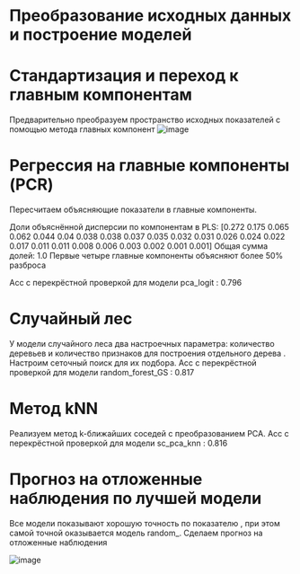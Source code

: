 # Преобразование исходных данных и построение моделей
# Стандартизация и переход к главным компонентам
Предварительно преобразуем пространство исходных показателей с помощью метода главных компонент
![image](https://user-images.githubusercontent.com/93386717/207196595-bb20f717-9979-44d9-a7e4-d7d750de11f6.png)
  
# Регрессия на главные компоненты (PCR)
Пересчитаем объясняющие показатели в главные компоненты.
  
Доли объяснённой дисперсии по компонентам в PLS:
 [0.272 0.175 0.065 0.062 0.044 0.04  0.038 0.038 0.037 0.035 0.032 0.031
 0.026 0.024 0.022 0.017 0.011 0.011 0.008 0.006 0.003 0.002 0.001 0.001] 
Общая сумма долей: 1.0
Первые четыре главные компоненты объясняют более 50% разброса
  
Acc с перекрёстной проверкой 
для модели pca_logit : 0.796

  
# Случайный лес
У модели случайного леса два настроечных параметра: количество деревьев  и количество признаков для построения отдельного дерева . Настроим сеточный поиск для их подбора.
Acc с перекрёстной проверкой 
для модели random_forest_GS : 0.817

  
# Метод kNN
Реализуем метод k-ближайших соседей с преобразованием PCA.
Acc с перекрёстной проверкой 
для модели sc_pca_knn : 0.816

  
# Прогноз на отложенные наблюдения по лучшей модели
Все модели показывают хорошую точность по показателю , при этом самой точной оказывается модель random_. Сделаем прогноз на отложенные наблюдения

  
![image](https://user-images.githubusercontent.com/93386717/207196776-7e2e0bb3-def4-48f7-bef5-4a20d1e7778c.png)
